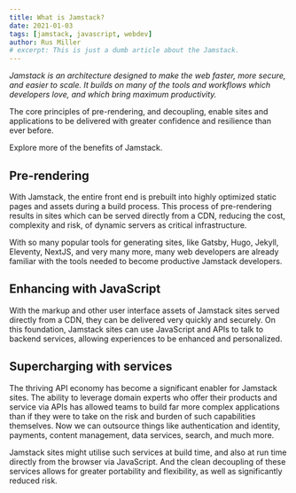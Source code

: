 ```yaml
---
title: What is Jamstack?
date: 2021-01-03
tags: [jamstack, javascript, webdev]
author: Rus Miller
# excerpt: This is just a dumb article about the Jamstack.
---
```


_Jamstack is an architecture designed to make the web faster, more secure, and easier to scale. It builds on many of the tools and workflows which developers love, and which bring maximum productivity._

The core principles of pre-rendering, and decoupling, enable sites and applications to be delivered with greater confidence and resilience than ever before.

Explore more of the benefits of Jamstack.

## Pre-rendering

With Jamstack, the entire front end is prebuilt into highly optimized static pages and assets during a build process. This process of pre-rendering results in sites which can be served directly from a CDN, reducing the cost, complexity and risk, of dynamic servers as critical infrastructure.

With so many popular tools for generating sites, like Gatsby, Hugo, Jekyll, Eleventy, NextJS, and very many more, many web developers are already familiar with the tools needed to become productive Jamstack developers.

## Enhancing with JavaScript

With the markup and other user interface assets of Jamstack sites served directly from a CDN, they can be delivered very quickly and securely. On this foundation, Jamstack sites can use JavaScript and APIs to talk to backend services, allowing experiences to be enhanced and personalized.

## Supercharging with services

The thriving API economy has become a significant enabler for Jamstack sites. The ability to leverage domain experts who offer their products and service via APIs has allowed teams to build far more complex applications than if they were to take on the risk and burden of such capabilities themselves. Now we can outsource things like authentication and identity, payments, content management, data services, search, and much more.

Jamstack sites might utilise such services at build time, and also at run time directly from the browser via JavaScript. And the clean decoupling of these services allows for greater portability and flexibility, as well as significantly reduced risk.
